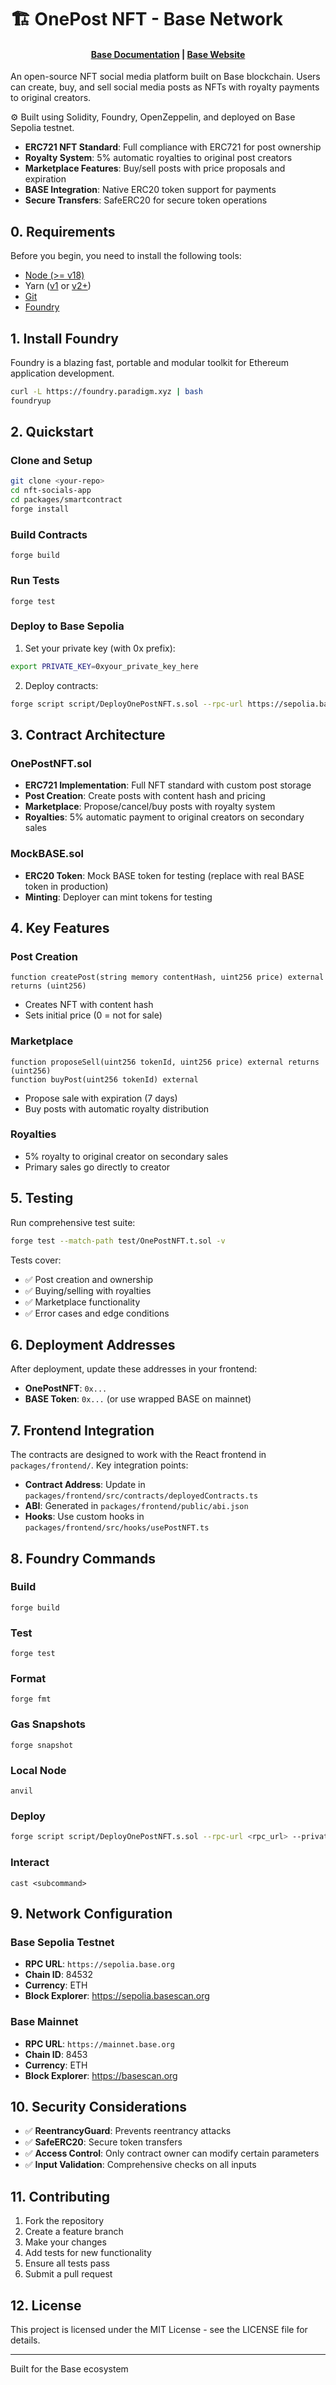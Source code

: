 # 🏗 OnePost NFT - Base Network

<h4 align="center">
  <a href="https://docs.base.org/">Base Documentation</a> |
  <a href="https://base.org/">Base Website</a>
</h4>

An open-source NFT social media platform built on Base blockchain. Users can create, buy, and sell social media posts as NFTs with royalty payments to original creators.

⚙️ Built using Solidity, Foundry, OpenZeppelin, and deployed on Base Sepolia testnet.

- **ERC721 NFT Standard**: Full compliance with ERC721 for post ownership
- **Royalty System**: 5% automatic royalties to original post creators
- **Marketplace Features**: Buy/sell posts with price proposals and expiration
- **BASE Integration**: Native ERC20 token support for payments
- **Secure Transfers**: SafeERC20 for secure token operations

## 0. Requirements

Before you begin, you need to install the following tools:

- [Node (>= v18)](https://nodejs.org/en/download/)
- Yarn ([v1](https://classic.yarnpkg.com/en/docs/install/) or [v2+](https://yarnpkg.com/getting-started/install))
- [Git](https://git-scm.com/downloads)
- [Foundry](https://book.getfoundry.sh/getting-started/installation)

## 1. Install Foundry

Foundry is a blazing fast, portable and modular toolkit for Ethereum application development.

```bash
curl -L https://foundry.paradigm.xyz | bash
foundryup
```

## 2. Quickstart

### Clone and Setup

```bash
git clone <your-repo>
cd nft-socials-app
cd packages/smartcontract
forge install
```

### Build Contracts

```shell
forge build
```

### Run Tests

```shell
forge test
```

### Deploy to Base Sepolia

1. Set your private key (with 0x prefix):
```bash
export PRIVATE_KEY=0xyour_private_key_here
```

2. Deploy contracts:
```bash
forge script script/DeployOnePostNFT.s.sol --rpc-url https://sepolia.base.org --private-key $PRIVATE_KEY --broadcast --verify
```

## 3. Contract Architecture

### OnePostNFT.sol
- **ERC721 Implementation**: Full NFT standard with custom post storage
- **Post Creation**: Create posts with content hash and pricing
- **Marketplace**: Propose/cancel/buy posts with royalty system
- **Royalties**: 5% automatic payment to original creators on secondary sales

### MockBASE.sol
- **ERC20 Token**: Mock BASE token for testing (replace with real BASE token in production)
- **Minting**: Deployer can mint tokens for testing

## 4. Key Features

### Post Creation
```solidity
function createPost(string memory contentHash, uint256 price) external returns (uint256)
```
- Creates NFT with content hash
- Sets initial price (0 = not for sale)

### Marketplace
```solidity
function proposeSell(uint256 tokenId, uint256 price) external returns (uint256)
function buyPost(uint256 tokenId) external
```
- Propose sale with expiration (7 days)
- Buy posts with automatic royalty distribution

### Royalties
- 5% royalty to original creator on secondary sales
- Primary sales go directly to creator

## 5. Testing

Run comprehensive test suite:
```bash
forge test --match-path test/OnePostNFT.t.sol -v
```

Tests cover:
- ✅ Post creation and ownership
- ✅ Buying/selling with royalties
- ✅ Marketplace functionality
- ✅ Error cases and edge conditions

## 6. Deployment Addresses

After deployment, update these addresses in your frontend:

- **OnePostNFT**: `0x...`
- **BASE Token**: `0x...` (or use wrapped BASE on mainnet)

## 7. Frontend Integration

The contracts are designed to work with the React frontend in `packages/frontend/`. Key integration points:

- **Contract Address**: Update in `packages/frontend/src/contracts/deployedContracts.ts`
- **ABI**: Generated in `packages/frontend/public/abi.json`
- **Hooks**: Use custom hooks in `packages/frontend/src/hooks/usePostNFT.ts`

## 8. Foundry Commands

### Build
```shell
forge build
```

### Test
```shell
forge test
```

### Format
```shell
forge fmt
```

### Gas Snapshots
```shell
forge snapshot
```

### Local Node
```shell
anvil
```

### Deploy
```bash
forge script script/DeployOnePostNFT.s.sol --rpc-url <rpc_url> --private-key <private_key> --broadcast
```

### Interact
```shell
cast <subcommand>
```

## 9. Network Configuration

### Base Sepolia Testnet
- **RPC URL**: `https://sepolia.base.org`
- **Chain ID**: 84532
- **Currency**: ETH
- **Block Explorer**: https://sepolia.basescan.org

### Base Mainnet
- **RPC URL**: `https://mainnet.base.org`
- **Chain ID**: 8453
- **Currency**: ETH
- **Block Explorer**: https://basescan.org

## 10. Security Considerations

- ✅ **ReentrancyGuard**: Prevents reentrancy attacks
- ✅ **SafeERC20**: Secure token transfers
- ✅ **Access Control**: Only contract owner can modify certain parameters
- ✅ **Input Validation**: Comprehensive checks on all inputs

## 11. Contributing

1. Fork the repository
2. Create a feature branch
3. Make your changes
4. Add tests for new functionality
5. Ensure all tests pass
6. Submit a pull request

## 12. License

This project is licensed under the MIT License - see the LICENSE file for details.

---

Built for the Base ecosystem
